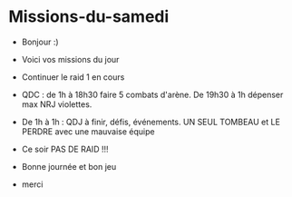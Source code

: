# Missions-du-samedi
- Bonjour :)
- Voici vos missions du jour
- Continuer le raid 1 en cours
- QDC : de 1h à 18h30 faire 5 combats d'arène. De 19h30 à 1h dépenser max NRJ violettes. 
- De 1h à 1h : QDJ à finir, défis, événements. UN SEUL TOMBEAU et LE PERDRE avec une mauvaise équipe 
- Ce soir PAS DE RAID !!! 

- Bonne journée et bon jeu
- merci
